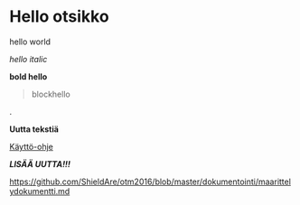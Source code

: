 # Hello otsikko

hello world

*hello italic*

**bold hello**


<blockquote><p>blockhello</p></blockquote>.

**Uutta tekstiä**

[Käyttö-ohje](https://github.com/ShieldAre/otm2016/blob/master/dokumentointi/kaytto-ohje.md)

***LISÄÄ UUTTA!!!***

https://github.com/ShieldAre/otm2016/blob/master/dokumentointi/maarittelydokumentti.md

